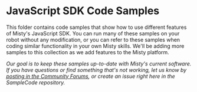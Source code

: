 # JavaScript SDK Code Samples

This folder contains code samples that show how to use different features of Misty's JavaScript SDK. You can run many of these samples on your robot without any modification, or you can refer to these samples when coding similar functionality in your own Misty skills. We'll be adding more samples to this collection as we add features to the Misty platform.

*Our goal is to keep these samples up-to-date with Misty's current software. If you have questions or find something that's not working, let us know by [posting in the Community Forums](https://community.mistyrobotics.com/c/support), or create an issue right here in the SampleCode repository.*